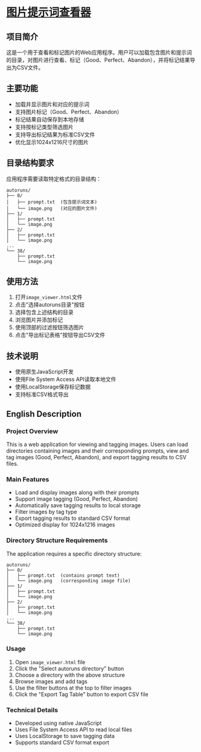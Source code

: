 # [图片提示词查看器](https://mr-brillianter.github.io/images-display/)

## 项目简介

这是一个用于查看和标记图片的Web应用程序。用户可以加载包含图片和提示词的目录，对图片进行查看、标记（Good、Perfect、Abandon），并将标记结果导出为CSV文件。

## 主要功能

- 加载并显示图片和对应的提示词
- 支持图片标记（Good、Perfect、Abandon）
- 标记结果自动保存到本地存储
- 支持按标记类型筛选图片
- 支持导出标记结果为标准CSV文件
- 优化显示1024x1216尺寸的图片

## 目录结构要求

应用程序需要读取特定格式的目录结构：

```
autoruns/
├── 0/
│   ├── prompt.txt  (包含提示词文本)
│   └── image.png   (对应的图片文件)
├── 1/
│   ├── prompt.txt
│   └── image.png
├── 2/
│   ├── prompt.txt
│   └── image.png
...
└── 38/
    ├── prompt.txt
    └── image.png
```

## 使用方法

1. 打开`image_viewer.html`文件
2. 点击"选择autoruns目录"按钮
3. 选择包含上述结构的目录
4. 浏览图片并添加标记
5. 使用顶部的过滤按钮筛选图片
6. 点击"导出标记表格"按钮导出CSV文件

## 技术说明

- 使用原生JavaScript开发
- 使用File System Access API读取本地文件
- 使用LocalStorage保存标记数据
- 支持标准CSV格式导出

## English Description

### Project Overview

This is a web application for viewing and tagging images. Users can load directories containing images and their corresponding prompts, view and tag images (Good, Perfect, Abandon), and export tagging results to CSV files.

### Main Features

- Load and display images along with their prompts
- Support image tagging (Good, Perfect, Abandon)
- Automatically save tagging results to local storage
- Filter images by tag type
- Export tagging results to standard CSV format
- Optimized display for 1024x1216 images

### Directory Structure Requirements

The application requires a specific directory structure:

```
autoruns/
├── 0/
│   ├── prompt.txt  (contains prompt text)
│   └── image.png   (corresponding image file)
├── 1/
│   ├── prompt.txt
│   └── image.png
├── 2/
│   ├── prompt.txt
│   └── image.png
...
└── 38/
    ├── prompt.txt
    └── image.png
```

### Usage

1. Open `image_viewer.html` file
2. Click the "Select autoruns directory" button
3. Choose a directory with the above structure
4. Browse images and add tags
5. Use the filter buttons at the top to filter images
6. Click the "Export Tag Table" button to export CSV file

### Technical Details

- Developed using native JavaScript
- Uses File System Access API to read local files
- Uses LocalStorage to save tagging data
- Supports standard CSV format export

